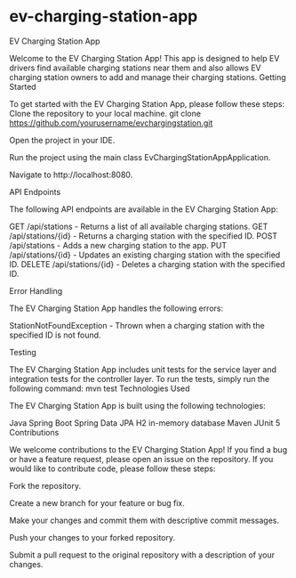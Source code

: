 # ev-charging-station-app
EV Charging Station App

Welcome to the EV Charging Station App! This app is designed to help EV drivers find available charging stations near them and also allows EV charging station owners to add and manage their charging stations. Getting Started

To get started with the EV Charging Station App, please follow these steps: Clone the repository to your local machine. git clone https://github.com/yourusername/evchargingstation.git

Open the project in your IDE.

Run the project using the main class EvChargingStationAppApplication.

Navigate to http://localhost:8080.

API Endpoints

The following API endpoints are available in the EV Charging Station App:

GET /api/stations - Returns a list of all available charging stations.
GET /api/stations/{id} - Returns a charging station with the specified ID.
POST /api/stations - Adds a new charging station to the app.
PUT /api/stations/{id} - Updates an existing charging station with the specified ID.
DELETE /api/stations/{id} - Deletes a charging station with the specified ID.

Error Handling

The EV Charging Station App handles the following errors:

StationNotFoundException - Thrown when a charging station with the specified ID is not found.

Testing

The EV Charging Station App includes unit tests for the service layer and integration tests for the controller layer. To run the tests, simply run the following command: mvn test Technologies Used

The EV Charging Station App is built using the following technologies:

Java 
Spring Boot
Spring Data JPA
H2 in-memory database
Maven
JUnit 5
Contributions

We welcome contributions to the EV Charging Station App! If you find a bug or have a feature request, please open an issue on the repository. If you would like to contribute code, please follow these steps:

Fork the repository.

Create a new branch for your feature or bug fix.

Make your changes and commit them with descriptive commit messages.

Push your changes to your forked repository.

Submit a pull request to the original repository with a description of your changes.
